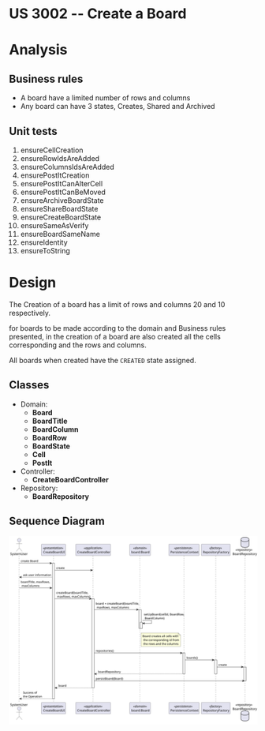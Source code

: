 US 3002 -- Create a Board
==============================

# Analysis

## Business rules

- A board have a limited number of rows and columns
- Any board can have 3 states, Creates, Shared and Archived

## Unit tests

1. ensureCellCreation
2. ensureRowIdsAreAdded
3. ensureColumnsIdsAreAdded
4. ensurePostItCreation
5. ensurePostItCanAlterCell
6. ensurePostItCanBeMoved
7. ensureArchiveBoardState
8. ensureShareBoardState
9. ensureCreateBoardState
10. ensureSameAsVerify
11. ensureBoardSameName
12. ensureIdentity
13. ensureToString

# Design

The Creation of a board has a limit of rows and columns 20 and 10 respectively.

for boards to be made according to the domain and Business rules presented,  in the creation of a
board are also created all the cells corresponding and the rows and columns.

All boards when created have the `CREATED` state assigned.

## Classes

- Domain:
    + **Board**
    + **BoardTitle**
    + **BoardColumn**
    + **BoardRow**
    + **BoardState**
    + **Cell**
    + **PostIt**
- Controller:
    + **CreateBoardController**
- Repository:
    + **BoardRepository**

## Sequence Diagram

![diagram](createBoardSD.svg)
